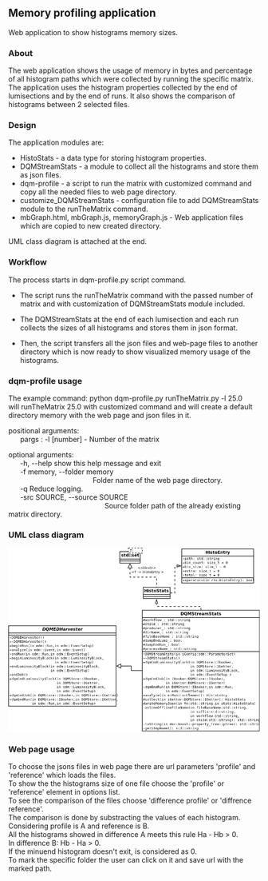 ## Memory profiling application
Web application to show histograms memory sizes.
### About
The web application shows the usage of memory in bytes and percentage of all
histogram paths which were collected by running the specific matrix. The application uses the histogram properties collected by the end of lumisections and by the end of runs. It also shows the comparison of histograms between 2 selected files.

### Design

The application modules are:
* HistoStats - a data type for storing histogram properties.
* DQMStreamStats - a module to collect all the histograms and store them as json files.
* dqm-profile - a script to run the matrix with customized command and copy all the needed files to web page directory.
* customize_DQMStreamStats - configuration file to add DQMStreamStats module to the runTheMatrix command.
* mbGraph.html, mbGraph.js, memoryGraph.js - Web application files which are copied to new created directory.

UML class diagram is attached at the end.

### Workflow

The process starts in dqm-profile.py script command.

* The script runs the runTheMatrix command with the passed number of matrix and with customization of DQMStreamStats module included.

* The DQMStreamStats at the end of each lumisection and each run collects the sizes of all histograms and stores them in json format.

* Then, the script transfers all the json files and web-page files to another directory which is now ready to show visualized memory usage of the histograms.

### dqm-profile usage

The example command: python dqm-profile.py runTheMatrix.py -l 25.0<br>
will runTheMatrix 25.0 with customized command and will create a default directory memory with the web page and json files in it.

positional arguments:<br>
&nbsp;&nbsp;&nbsp;&nbsp;&nbsp;&nbsp;pargs : -l [number] - Number of the matrix

optional arguments:<br>
&nbsp;&nbsp;&nbsp;&nbsp;&nbsp;&nbsp;-h, --help            show this help message and exit<br>
&nbsp;&nbsp;&nbsp;&nbsp;&nbsp;&nbsp;-f memory, --folder memory<br>
&nbsp;&nbsp;&nbsp;&nbsp;&nbsp;&nbsp;&nbsp;&nbsp;&nbsp;&nbsp;&nbsp;&nbsp;&nbsp;&nbsp;&nbsp;&nbsp;&nbsp;&nbsp;&nbsp;&nbsp;&nbsp;&nbsp;&nbsp;&nbsp;&nbsp;&nbsp;&nbsp;&nbsp;&nbsp;&nbsp;&nbsp;&nbsp;&nbsp;&nbsp;&nbsp;&nbsp;&nbsp;&nbsp;&nbsp;&nbsp;&nbsp;&nbsp;&nbsp;Folder name of the web page directory.<br>
&nbsp;&nbsp;&nbsp;&nbsp;&nbsp;&nbsp;-q                    Reduce logging.<br>
&nbsp;&nbsp;&nbsp;&nbsp;&nbsp;&nbsp;-src SOURCE, --source SOURCE<br>
&nbsp;&nbsp;&nbsp;&nbsp;&nbsp;&nbsp;&nbsp;&nbsp;&nbsp;&nbsp;&nbsp;&nbsp;&nbsp;&nbsp;&nbsp;&nbsp;&nbsp;&nbsp;&nbsp;&nbsp;&nbsp;&nbsp;&nbsp;&nbsp;&nbsp;&nbsp;&nbsp;&nbsp;&nbsp;&nbsp;&nbsp;&nbsp;&nbsp;&nbsp;&nbsp;&nbsp;&nbsp;&nbsp;&nbsp;&nbsp;&nbsp;&nbsp;&nbsp;&nbsp;&nbsp;&nbsp;&nbsp;&nbsp;&nbsp;Source folder path of the already existing matrix directory.<br>

### UML class diagram
![alt text](uml_streamStats.png "Class diagram")

### Web page usage
To choose the jsons files in web page there are url parameters 'profile' and 'reference' which loads the files.<br>
To show the the histograms size of one file choose the 'profile' or 'reference' element in options list. <br>
To see the comparison of the files choose 'difference profile' or 'diffrence reference'.<br>
The comparison is done by substracting the values of each histogram.
Considering profile is A and reference is B.<br>
All the histograms showed in difference A meets this rule Ha - Hb > 0.<br>
In difference B: Hb - Ha > 0.<br>
If the minuend histogram doesn't exit, is considered as 0.<Br>
To mark the specific folder the user can click on it and save url with the marked path.<br>
